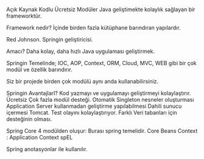 Açık Kaynak Kodlu
Ücretsiz
Modüler
Java geliştimekte kolaylık sağlayan bir frameworktür.

Framework nedir?
İçinde birden fazla kütüphane barındıran yapılardır.

Red Johnson. Springin geliştiricisi.

Amacı?
Daha kolay, daha hızlı Java uygulaması geliştirmek.

Springin Temelinde;
IOC, AOP, Context, ORM, Cloud, MVC, WEB gibi bir çok modül ve özellik barındırır.

Siz bir projede birden çok modülü aynı anda kullanabilirsiniz.

Springin AvantajlarI?
Kod yazmayı ve uygulamayı geliştirmeyi kolaylaştırır.
Ücretsiz
Çok fazla modül desteği.
Otomatik Singleton nesneler oluşturması
Application Server kullanmadan geliştirme yapılabilmesi
Dahili sunucu içermesi Tomcat.
Test olayını kolaylaştırıyor.
Farklı Veri tabanları için desteğinin olması.

Spring Core 4 modülden oluşur:
Burası spring temelidir.
Core
Beans
Context : Application Context 
spEL

Spring anotasyonlar ile kullanılır.